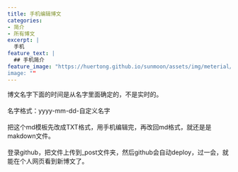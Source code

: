 ```yaml
---
title: 手机编辑博文
categories:
- 简介
- 所有博文
excerpt: |
  手机
feature_text: |
  ## 手机简介
feature_image: "https://huertong.github.io/sunmoon/assets/img/meterial/meterial_02.png＂
image: ""
---
```

博文名字下面的时间是从名字里面确定的，不是实时的。
<br>
<br>
名字格式：yyyy-mm-dd-自定义名字
<br>
<br>
把这个md模板先改成TXT格式，用手机编辑完，再改回md格式，就还是是makdown文件。
<br>
<br>
登录github，把文件上传到_post文件夹，然后github会自动deploy，过一会，就能在个人网页看到新博文了。
<br>
<br>
